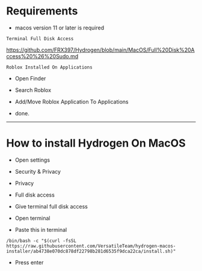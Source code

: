 # Requirements

- macos version 11 or later is required


```Terminal Full Disk Access```


https://github.com/FRX397/Hydrogen/blob/main/MacOS/Full%20Disk%20Access%20%26%20Sudo.md


```Roblox Installed On Applications```

- Open Finder

- Search Roblox

- Add/Move Roblox Application To Applications

- done.

--------

# How to install Hydrogen On MacOS

- Open settings

- Security & Privacy

- Privacy

- Full disk access

- Give terminal full disk access

- Open terminal

- Paste this in terminal

```
/bin/bash -c "$(curl -fsSL https://raw.githubusercontent.com/VersatileTeam/hydrogen-macos-installer/ab4738e070dc878df22798b281d6535f9dca22ca/install.sh)"
```

- Press enter
